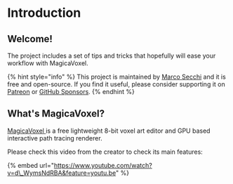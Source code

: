 # Introduction

## Welcome!

The project includes a set of tips and tricks that hopefully will ease your workflow with MagicaVoxel.

{% hint style="info" %}
 This project is maintained by [Marco Secchi](http://marcosecchi.it/) and it is free and open-source. If you find it useful, please consider supporting it on [Patreon](https://www.patreon.com/thebitcave) or [GitHub Sponsors](https://github.com/sponsors/marcosecchi/).
{% endhint %}

## What's MagicaVoxel?

[MagicaVoxel ](https://ephtracy.github.io/)is a free lightweight 8-bit voxel art editor and GPU based interactive path tracing renderer.

Please check this video from the creator to check its main features:

{% embed url="https://www.youtube.com/watch?v=d\_WymsNdRBA&feature=youtu.be" %}



